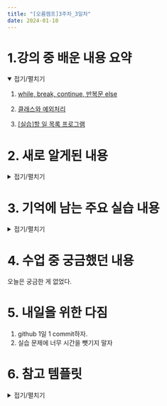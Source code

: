 ```yaml
---
title: "[오름캠프]3주차_3일차"
date: 2024-01-10
---
```


# 1.강의 중 배운 내용 요약

<details open>
<summary>접기/펼치기</summary>
<div markdown="1">  

1. [while, break, continue, 반복문 else](https://colab.research.google.com/drive/11kiS2wiXEHyLP5nUUSt5lXCXszDu_Yqn?usp=sharing)
 
2. [클래스와 예외처리](https://colab.research.google.com/drive/1QrCIG17qsrrNODYBukqmGJNz9LEhBeIo?usp=sharing)

3. [[실습]할 일 목록 프로그램](https://colab.research.google.com/drive/1zw71kc3Xh00GbaxiEdIoS-CmmuS5fwTa?usp=sharing)
    
</div>
</details>

# 2. 새로 알게된 내용

<details close>
<summary>접기/펼치기</summary>
<div markdown="1">  


1. switch를 활요한 중첩 반복문 탈출

    - 코드

        ```python
        # switch 변수 둠 => 중접 반복문 탈출
        # 하지만 이 방법의 경우, 반복문 중첩이 될수록 코드 복잡도가 올라감.

        switch = 0 # 반복문 탈출용 스위치
        for i in range(5):
            if switch == 1: # 반복문 탈출 조건
                break
            for j in range(5):
                if j == 3:
                    switch = 1
                    break
                print(f'{i}, {j}')
        ```

2. 기본 예외처리 

    - 코드

        ```python
        # try 안에 예외 조건 -> 해당 조건에서 예외 발생 -> except구문으로 예외에 대해 처리 -> 전체 구문 탈출

        # https://peps.python.org/pep-3136/

        try:
            for i in range(2, 10):
                for j in range(1, 10):
                    if j == 3: # j == 3일경우
                        raise StopIteration # 예외 : StopIteration을 raise
                    print(f'{i} X {j} = {i*j}')
        except StopIteration: # Try에서 raise한 예외에 대해서 아래 같이 예외처리하겠다.
            print("Done") # 에러 대신 이걸 출력하고 끝냄
        ```

 

3. 반복문 else

    3.1 for else

    - 기본형태

        ```python
        for 변수 in 범위:
            pass # 반복 실행할 코드
        else:
            pass # 반복문이 모두 실행되어 종료되고 실행할 코드
        ```

    - 코드

        ```python
        # break으로 종료될 경우
        for i in range(100):
            print(f'{i} 물고기를 잡았습니다.')
            if i == 5:
                print('만선입니다. 물고기를 다 잡았습니다.')
                break
        else: # for문이 break가 없이 정상 종료되었을때 실행됨.
            print('아직 여유가 좀 있지만, 물고기가 더 없는 것 같으니 이정도로 만족하고 돌아갑시다.')
        print('수고하셨습니다.')
        ```

        ```python
        # 정상 종료될 경우
        for i in range(4):
            print(f'{i} 물고기를 잡았습니다.')

        else: # for문이 break가 없이 정상 종료되었을때 실행됨.
            print('아직 여유가 좀 있지만, 물고기가 더 없는 것 같으니 이정도로 만족하고 돌아갑시다.')
        print('수고하셨습니다.')
        ```

    3.2 while else

    - 기본형태

        ```python
        while 조건:
            pass # 반복 실행할 코드
        else:
            pass # while 반복문이 모두 실행되어 종료되고 실행할 코드
        ```

    - 코드

        ```python
        # break으로 종료될 경우
        n = 0
        while n < 5:
            print(f'현재 숫자는 {n}입니다.')
            n += 1
            if n > 3:
                break
        else: # break x, 정상종료 => else가 실행됨
            print('반복문을 종료합니다.')
        ```

        ```python
        # 정상 종료될 경우
        n = 0
        while n < 5:
            print(f'현재 숫자는 {n}입니다.')
            n += 1
        else:
            print('반복문을 종료합니다.')
        ```    

4. 클래스의 장점 : 클래스 안에 있는 변수나 함수의 기능을 가져올 수 있음

    - 코드

        ```python
        # 클래스 코드
        
        # 고정된 값을 가지는 클래스의 경우에는 함수랑 비슷하다고 생각하면 됨

        class Car: # 차에 설계 도면 또는 차 공장, 클래스 ; 클래스느 대문자로 이름을 설정
            max_speed = 300 # 멤버 또는 애트리뷰트
            max_people = 5
            car_gear = ['P', 'D', 'R', 'N']

            def start(self): # 메서드
                print('차가 출발합니다!')

            def stop(self):
                print('차가 멈췄습니다!')

        # 공장에서 생산된 자동차 modelx, y, s, 인스턴스
        modelx = Car() # 인스턴스 = 클래스()
        modely = Car()
        models = Car()
        ```

        ```python
        # 변수 가져옴
        print(modelx.max_speed)
        print(modelx.car_gear[1]) # 도서관에서 책 찾는 것 처럼 -> 문학 -> 한국문학 -> 비문학
        ```

        ```python
        # 함수 가져옴
        #self는 무시된다. 함수를 가져올때는 () 꼭 입력한다.
        models.start()
        models.stop()
        ```

5. 인스턴스 변수

    - 코드

        ```python
        # 인스턴스 변수 생성
        class Car: # 1. 입력받을 수 없는 클래스!
            max_speed = 300 # 클래스 변수!
            max_people = 5
            car_gear = ['P', 'D', 'R', 'N']

            def __init__(self, name): # 클래스로 인스턴스를 만들 때 호출!
                self.name = name

            def start(self):
                print('차가 출발합니다!')

            def stop(self):
                print('차가 멈췄습니다!')

        modelx = Car('Tesla Model X') # 2.modelx의 이름을 넣는다?! ; 여기서 넣었던 'Tesla Model X'이 __init__ 메직메서드에서 처리!
        modelx.name # 그럼 어떻게 name 출력된거? 클래스의 __init__이라는 메서드가 name과 같은 class 내 instance 변수를 만들 때 사용됨.
        ```

        ```python
        # modelx = Car('Tesla Model X', 'Elon Musk')를 실행했다고 하자!

        # 입력된 내부구조
        class Car:
            max_speed = 300
            max_people = 5
            car_gear = ['P', 'D', 'R', 'N']

            def __init__(Car, name, CEO): # 매직 메서드 __init__을 통해 만들어질 instance 변수가 name이고 CEO라고 하자. self는 사실상 Car 그 자체.
                Car.name = 입력받은 name
                Car.CEO = 입력받은 CEO

            def start(self):
                print('차가 출발합니다!')

            def stop(self):
                print('차가 멈췄습니다!')
        ```

6. 재할당되는 클래스 변수와 재할당되지 않는 클래스 변수의 차이

    - 코드
    
        ```python
        class Car:
            kinds = []  # 클래스 변수 -> 재할당 x -> 공유
            speed = 300 # 클래스 변수 -> 재할당 o -> 클래스 변수가 고유값은 가지고 있으나 인스턴스 객체에서의 speed는 재할당으로 인스턴스 변수가 됨

            def add_kinds(self, name):
                self.kinds.append(name) # 클래스 변수를 변경(기존값이 추가되는 형태)  -> 재할당 x -> 공유 o

            def change_speed(self, speed):
                self.speed = speed # 인스턴스 변수를 생성 또는 변경(덮어쓰기 되는 형태) -> 재할당 -> 공유 x

        modelx = Car()
        modely = Car()
        
        # 재할당되지 않는 클래스 변수는 공유된다.
        modelx.add_kinds('x')
        print(f'modelx.kinds: {modelx.kinds}') # 출력 : modelx.kinds: ['x']
        modely.add_kinds('y')
        print(f'modely.kinds: {modely.kinds}') # 출력 : modely.kinds: ['x', 'y']

        modelx.change_speed(500)
        modely.change_speed(250)

        # 재할당되는 클래스 변수는 공유되지 않는다.
        Car.speed = 100
        print(modelx.speed) # 출력 : 500
        print(modely.speed) # 출력 : 250
        ```


7. 예외처리: try, except, else, finally

    * 코드

        ```python
        # try의 코드가 정상작동하는 경우
        try: # 예외가 나올만한 코드
            i = 1
            j = 1
            x = i / j
        except: # 오류가 났을 떄
            print('error')
        else: # 오류가 안 났을 때
            print(x)
        finally: # 오류 여부와 상관없이 무조건 출력
            print("무조건 출력")
        ```

        ```python
        # try의 코드가 오류가 나는 경우
        try: # 예외가 나올만한 코드
            i = 1
            j = 0
            x = i / j
        except: # 오류가 났을 떄
            print('error')
        else: # 오류가 안 났을 때
            print(x)
        finally: # 오류 여부와 상관없이 무조건 출력
            print("무조건 출력")
        ```

8. 에러별 분기

    - 코드 

        ```python
        try:
            1/0
        except ValueError: # Zerodivision error긴 하지만 나만의 에러로 표현도 가능
            print('ValueError')
        ```


</div>
</details>

# 3. 기억에 남는 주요 실습 내용

<details close>
<summary>접기/펼치기</summary>
<div markdown="1"> 

## 실습: 할 일 목록 프로그램

```markdown
* 코드 작성 단계

# Step 1: 할 일 목록 초기화 및 표시 함수

- 목표: 사용자의 할 일 목록을 관리합니다.
- 내용:할 일 목록을 저장할 리스트를 초기화합니다.할 일 목록을 표시하는 함수를 정의합니다.

# Step 2: 할 일 추가 및 삭제 기능

- 목표: 할 일을 추가하고 삭제하는 기능을 구현합니다.
- 내용:할 일을 추가하는 함수를 정의합니다.할 일을 삭제하는 함수를 정의합니다.

# Step 3: 사용자 입력 처리

- 목표: 사용자 입력에 따라 프로그램이 반응하도록 합니다.
- 내용:사용자로부터 입력을 받아 추가, 삭제, 표시 기능을 수행합니다.
```




### 1. 완성 코드

<details close>
<summary>접기/펼치기</summary>
<div markdown="1">

```python
# chatgpt 질의로 얻은 코드

def initialize_todo_list():
    return []

def show_menu():
    print("\n할 일 목록 프로그램")
    print("1. 할 일 목록 보기")
    print("2. 할 일 추가하기")
    print("3. 할 일 삭제하기")
    print("4. 종료")

def show_todo_list(todo_list):
    print("\n현재 할 일 목록:")
    if not todo_list:
        print("할 일이 없습니다.")
    else:
        for index, task in enumerate(todo_list, start=1):
            print(f"{index}. {task}")

def add_task(todo_list, task):
    todo_list.append(task)
    print(f"'{task}'이(가) 추가되었습니다.")

def remove_task(todo_list, index):
    if 1 <= index <= len(todo_list):
        removed_task = todo_list.pop(index - 1)
        print(f"'{removed_task}'이(가) 삭제되었습니다.")
    else:
        print("잘못된 번호입니다.")

def get_valid_index(todo_list):
    while True:
        try:
            index = int(input("삭제할 할 일의 번호를 입력하세요: "))
            if 1 <= index <= len(todo_list):
                return index
            else:
                print("잘못된 번호입니다.")
        except ValueError:
            print("올바른 숫자를 입력하세요.")

def handle_user_input(todo_list, choice):
    if choice == '1':
        show_todo_list(todo_list)
    elif choice == '2':
        task = input("추가할 할 일을 입력하세요: ")
        add_task(todo_list, task)
    elif choice == '3':
        index = get_valid_index(todo_list)
        if index is not None:
            remove_task(todo_list, index)
    elif choice == '4':
        print("프로그램을 종료합니다.")
        return True
    else:
        print("올바른 번호를 입력하세요.")
    return False

tasks = initialize_todo_list()

choices = ['1', '2', '3', '4']

while True:
    show_menu()
    user_choice = input("원하는 작업의 번호를 입력하세요 (1-4): ")

    if user_choice in choices:
        if handle_user_input(tasks, user_choice):
            break
    else:
        print("올바른 번호를 입력하세요.")

```

</div>
</details>


### 2. 단계별 코드 및 설명

<details close>
<summary>접기/펼치기</summary>
<div markdown="1">

#### Step 1. 할 일 목록 초기화 및 표시 함수

1. 목표: 사용자의 할 일 목록을 관리합니다.
2. 내용:할 일 목록을 저장할 리스트를 초기화합니다.할 일 목록을 표시하는 함수를 정의합니다. 
3. 코드

    ```python
    def initialize_todo_list(): # 초기화 함수
        return [] # 할일 목록 저장할 리스트 초기화
    ```
    
#### Step 2. 할 일 추가 및 삭제 기능

1. 목표: 할 일을 추가하고 삭제하는 기능을 구현합니다.
2. 내용:할 일을 추가하는 함수를 정의합니다.할 일을 삭제하는 함수를 정의합니다. 
3. 코드

    ```python
    def add_task(todo_list, task): # 할 일 추가 함수
        todo_list.append(task) # 할 일 목록에 할일 추가
        print(f"'{task}'이(가) 추가되었습니다.")

    def remove_task(todo_list, index): # 할 일 삭제 함수,
        if 1 <= index <= len(todo_list):
            removed_task = todo_list.pop(index - 1)
            print(f"'{removed_task}'이(가) 삭제되었습니다.")
        else:
            print("잘못된 번호입니다.")
    ```
    
#### Step 3: 사용자 입력 처리

1. 목표: 사용자 입력에 따라 프로그램이 반응하도록 합니다.
2. 내용:사용자로부터 입력을 받아 추가, 삭제, 표시 기능을 수행합니다.
3. 코드      

    ```python
    def show_menu(): # 입력 메뉴 표시
    print("\n할 일 목록 프로그램")
    print("1. 할 일 목록 보기")
    print("2. 할 일 추가하기")
    print("3. 할 일 삭제하기")
    print("4. 종료")

    def show_todo_list(todo_list): # 1번 메뉴 : 할 일 목록 조회
        print("\n현재 할 일 목록:")
        if not todo_list: # 할 일이 없는 경우
            print("할 일이 없습니다.")
        else: # 할일이 있는 경우
            for index, task in enumerate(todo_list, start=1): # 인덱스와 함께 할 일 출력
                print(f"{index}. {task}")


    def get_valid_index(todo_list): # 3번 메뉴 : 할 일 삭제 -> 삭제할 번호의 유효성 확인
        while True:
            try:
                index = int(input("삭제할 할 일의 번호를 입력하세요: ")) # 할일 목록에 있는 삭제할 할일의 번호 입력 -> index
                if 1 <= index <= len(todo_list): # 삭제할 번호는 1 이상 이어야하고 할 일 목록의 길이의 이하여야함.
                    return index # 조건 충족한 삭제 번호를 반환
                else: # 조건에 맞지 않는 경우
                    print("잘못된 번호입니다.")
            except ValueError: # 값이 오류인 경우에 대한 예외처리
                print("올바른 숫자를 입력하세요.")

    def handle_user_input(todo_list, choice): # 메뉴에 대한 사용자 입력 처리 ; 입력받은 작업번호에 따라 메뉴 실행
        if choice == '1':
            show_todo_list(todo_list)
        elif choice == '2':
            task = input("추가할 할 일을 입력하세요: ")
            add_task(todo_list, task)
        elif choice == '3':
            index = get_valid_index(todo_list)
            if index is not None:
                remove_task(todo_list, index)
        elif choice == '4':
            print("프로그램을 종료합니다.")
            return True
        else:
            print("올바른 번호를 입력하세요.")
        return False


    # 프로그램 실행
    tasks = initialize_todo_list() # 초기화된 할 일 리스트 생성

    choices = ['1', '2', '3', '4'] # 메뉴에서 선택할 수 있는 작업번호 리스트

    while True:
        show_menu() # 메뉴 표시
        user_choice = input("원하는 작업의 번호를 입력하세요 (1-4): ") # 선택할 메뉴의 작업번호 입력

        if user_choice in choices: # 작업번호가 작업번호 리스트 범위 안에서 입력된 경우
            if handle_user_input(tasks, user_choice): # 입력받은 할 일 목록과 작업번호에 따라 메뉴 실행
                break
        else: # 작업번호 리스트 에 없는 작업 번호를 입력한 경우
            print("올바른 번호를 입력하세요.")

    ```



</div>
</details>

</div>
</details>

# 4. 수업 중 궁금했던 내용
오늘은 궁금한 게 없었다. 

# 5. 내일을 위한 다짐
1. github 1일 1 commit하자.
2. 실습 문제에 너무 시간을 뺏기지 말자

# 6. 참고 템플릿

<details close>
<summary>접기/펼치기</summary>
<div markdown="1">
    
    [오늘 강의 요약 정리] - 오늘 어떤 것을 배웠나요?

    [오늘의 발견] - 오늘 배웠던 것 중에 처음 알았던 것은 어떤 것이 있었나요?

    [오늘의 실습] - 실습때 했던 코드를 첨부하는 것을 추천드립니다.

    [오늘의 질문] - 이해가 가지 않았다던가? 추가적으로 궁금한 것을 정리해보세요.

    [오늘의 복습] - 남은 시간 동안 어떻게 복습할 것인지?

    [내일을 위한 다짐] - 개인적인 피드백을 적어보고, 중간에 마음이 꺾이지 않기 위해 나의 다짐을 적어보고, 오늘을 정리해봅시다.

</div>
</details>
